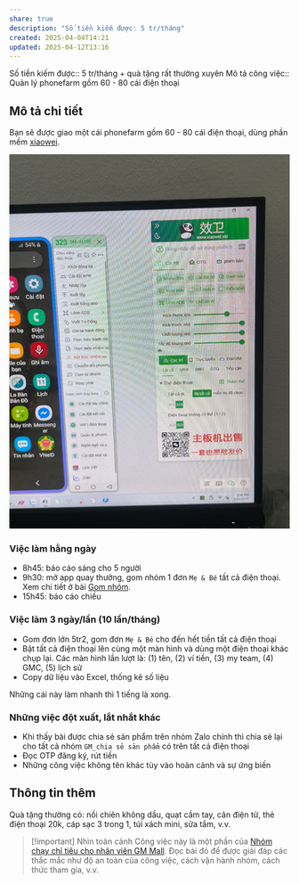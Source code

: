 ```yaml
---
share: true
description: "Số tiền kiếm được: 5 tr/tháng"
created: 2025-04-04T14:21
updated: 2025-04-12T13:16
---
```

Số tiền kiếm được:: 5 tr/tháng + quà tặng rất thường xuyên
Mô tả công việc:: Quản lý phonefarm gồm 60 - 80 cái điện thoại 

## Mô tả chi tiết
Bạn sẽ được giao một cái phonefarm gồm 60 - 80 cái điện thoại, dùng phần mềm [xiaowei](https://www.xiaowei.xin/).

![xiaowei.png](../../../../../../assets/attachments/xiaowei.png)

### Việc làm hằng ngày
- 8h45: báo cáo sáng cho 5 người
- 9h30: mở app quay thưởng, gom nhóm 1 đơn `Mẹ & Bé` tất cả điện thoại. Xem chi tiết ở bài [Gom nhóm](./Gom%20nh%C3%B3m.md).
- 15h45: báo cáo chiều

### Việc làm 3 ngày/lần (10 lần/tháng)
- Gom đơn lớn 5tr2, gom đơn `Mẹ & Bé` cho đến hết tiền tất cả điện thoại
- Bật tất cả điện thoại lên cùng một màn hình và dùng một điện thoại khác chụp lại. Các màn hình lần lượt là: (1) tên, (2) ví tiền, (3) my team, (4) GMC, (5) lịch sử 
- Copy dữ liệu vào Excel, thống kê số liệu 

Những cái này làm nhanh thì 1 tiếng là xong.

### Những việc đột xuất, lắt nhắt khác
- Khi thấy bài được chia sẻ sản phẩm trên nhóm Zalo chính thì chia sẻ lại cho tất cả nhóm `GM_chia sẻ sản phẩm` có trên tất cả điện thoại
- Đọc OTP đăng ký, rút tiền
- Những công việc không tên khác tùy vào hoàn cảnh và sự ứng biến

## Thông tin thêm
Quà tặng thường có: nồi chiên không dầu, quạt cầm tay, cân điện tử, thẻ điện thoại 20k, cáp sạc 3 trong 1, túi xách mini, sữa tắm, v.v.

> [!important] Nhìn toàn cảnh
> Công việc này là một phần của [Nhóm chạy chỉ tiêu cho nhân viên GM Mall](./index.md). Đọc bài đó để được giải đáp các thắc mắc như độ an toàn của công việc, cách vận hành nhóm, cách thức tham gia, v.v.
